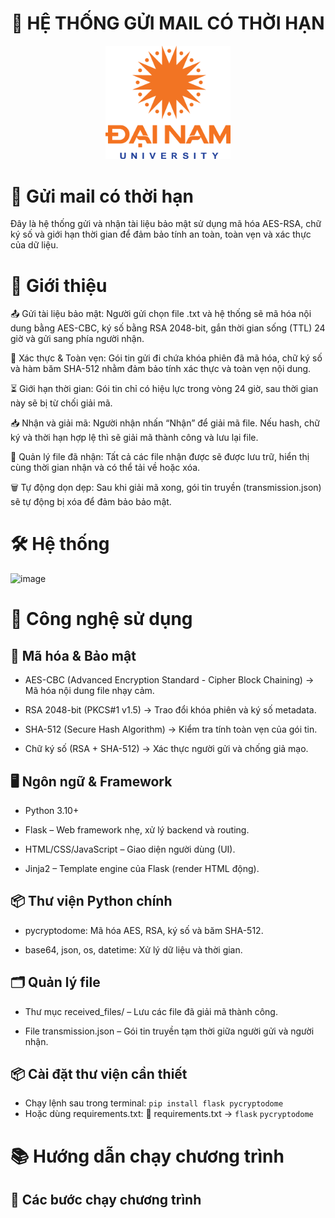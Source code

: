 <h1 align="center"> 📩 HỆ THỐNG GỬI MAIL CÓ THỜI HẠN </h1>
 
<div align="center">

<p align="center">
<img src="logoDaiNam.png" alt="DaiNam University Logo" width="200"/>

</p>

</div>

# 📩 Gửi mail có thời hạn

Đây là hệ thống gửi và nhận tài liệu bảo mật sử dụng mã hóa AES-RSA, chữ ký số và giới hạn thời gian để đảm bảo tính an toàn, toàn vẹn và xác thực của dữ liệu.

# 📝 Giới thiệu
📤 Gửi tài liệu bảo mật: Người gửi chọn file .txt và hệ thống sẽ mã hóa nội dung bằng AES-CBC, ký số bằng RSA 2048-bit, gắn thời gian sống (TTL) 24 giờ và gửi sang phía người nhận.

🔏 Xác thực & Toàn vẹn: Gói tin gửi đi chứa khóa phiên đã mã hóa, chữ ký số và hàm băm SHA-512 nhằm đảm bảo tính xác thực và toàn vẹn nội dung.

⏳ Giới hạn thời gian: Gói tin chỉ có hiệu lực trong vòng 24 giờ, sau thời gian này sẽ bị từ chối giải mã.

📥 Nhận và giải mã: Người nhận nhấn “Nhận” để giải mã file. Nếu hash, chữ ký và thời hạn hợp lệ thì sẽ giải mã thành công và lưu lại file.

📂 Quản lý file đã nhận: Tất cả các file nhận được sẽ được lưu trữ, hiển thị cùng thời gian nhận và có thể tải về hoặc xóa.

🗑️ Tự động dọn dẹp: Sau khi giải mã xong, gói tin truyền (transmission.json) sẽ tự động bị xóa để đảm bảo bảo mật.

# 🛠️ Hệ thống
![image](https://github.com/user-attachments/assets/d6675b38-f399-461a-af56-65faa6732373)

# 🔧 Công nghệ sử dụng
## 🔐 Mã hóa & Bảo mật
- AES-CBC (Advanced Encryption Standard - Cipher Block Chaining)
→ Mã hóa nội dung file nhạy cảm.

- RSA 2048-bit (PKCS#1 v1.5)
→ Trao đổi khóa phiên và ký số metadata.

- SHA-512 (Secure Hash Algorithm)
→ Kiểm tra tính toàn vẹn của gói tin.

- Chữ ký số (RSA + SHA-512)
→ Xác thực người gửi và chống giả mạo.

## 🖥️ Ngôn ngữ & Framework
- Python 3.10+

- Flask – Web framework nhẹ, xử lý backend và routing.

- HTML/CSS/JavaScript – Giao diện người dùng (UI).

- Jinja2 – Template engine của Flask (render HTML động).

## 📦 Thư viện Python chính
- pycryptodome: Mã hóa AES, RSA, ký số và băm SHA-512.

- base64, json, os, datetime: Xử lý dữ liệu và thời gian.

## 🗂️ Quản lý file
- Thư mục received_files/ – Lưu các file đã giải mã thành công.

- File transmission.json – Gói tin truyền tạm thời giữa người gửi và người nhận.
  
## 📦 Cài đặt thư viện cần thiết
- Chạy lệnh sau trong terminal:
```pip install flask pycryptodome```
- Hoặc dùng requirements.txt:
📄 requirements.txt -> 
```flask```
```pycryptodome```

# 📚 Hướng dẫn chạy chương trình
## 🚀 Các bước chạy chương trình
